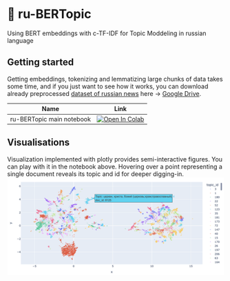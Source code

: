 # 🔖 ru-BERTopic
Using BERT embeddings with c-TF-IDF for Topic Moddeling in russian language

## Getting started
Getting embeddings, tokenizing and lemmatizing large chunks of data takes some time, and if you just want to see how it works, you can download already preprocessed [dataset of russian news](https://www.kaggle.com/datasets/vfomenko/russian-news-2020) here -> [Google Drive](https://drive.google.com/drive/folders/1S5QGiTMdIQUvtX_4bN359wzmqtx6IxHj?usp=sharing).

| Name  | Link  |
|---|---|
| ru-BERTopic main notebook | [![Open In Colab](https://colab.research.google.com/assets/colab-badge.svg)](https://colab.research.google.com/drive/1FieRA9fLdkQEGDIMYl0I3MCjSUKVF8C-?usp=sharing)  |

## Visualisations
Visualization implemented with plotly provides semi-interactive figures. You can play with it in the notebook above. Hovering over a point representing a single document reveals its topic and id for deeper digging-in.
<img src="images/figure.png" align="center"/>
